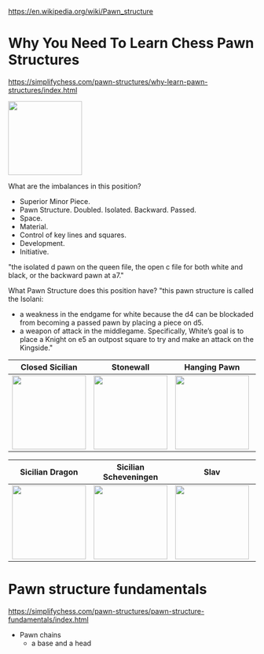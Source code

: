 https://en.wikipedia.org/wiki/Pawn_structure
# Why You Need To Learn Chess Pawn Structures
https://simplifychess.com/pawn-structures/why-learn-pawn-structures/index.html

<img src="https://simplifychess.com/wp-content/uploads/2017/12/isolani-149.png" width="150">

What are the imbalances in this position?
* Superior Minor Piece.
* Pawn Structure. Doubled. Isolated. Backward. Passed.
* Space.
* Material.
* Control of key lines and squares.
* Development.
* Initiative.

"the isolated d pawn on the queen file, the open c file for both white and black, or the backward pawn at a7."

What Pawn Structure does this position have?
"this pawn structure is called the Isolani:
* a weakness in the endgame for white because the d4 can be blockaded from becoming a passed pawn by placing a piece on d5.
* a weapon of attack in the middlegame. Specifically, White’s goal is to place a Knight on e5 an outpost square to try and make an attack on the Kingside."

|Closed Sicilian|Stonewall|Hanging Pawn|Rauzer|Closed d5 Chain|Hedgehog|
|-|-|-|-|-|-|
|<img src="https://simplifychess.com/wp-content/uploads/2017/12/closed-sicilian.png" width="150">|<img src="https://simplifychess.com/wp-content/uploads/2017/12/stonewall-.png" width="150">|<img src="https://simplifychess.com/wp-content/uploads/2017/12/Queens-Gambit-%E2%80%93-hanging-pawns.png" width="150">|<img src="https://simplifychess.com/wp-content/uploads/2017/12/Kings-Indian-%E2%80%93-Rauzer-formation.png" width="150">|<img src="https://simplifychess.com/wp-content/uploads/2017/12/d5-chain.png" width="150">|<img src="https://simplifychess.com/wp-content/uploads/2017/12/hedgehog-formation.png" width="150">|

|Sicilian Dragon|Sicilian Scheveningen|Slav|Caro|Isolani|
|-|-|-|-|-|
|<img src="https://simplifychess.com/wp-content/uploads/2017/12/Sicilian-Dragon.png" width="150">|<img src="https://simplifychess.com/wp-content/uploads/2017/12/Sicilian-%E2%80%93-Scheveningen.png" width="150">|<img src="https://simplifychess.com/wp-content/uploads/2017/12/slav-formation.png" width="150">|<img src="https://simplifychess.com/wp-content/uploads/2017/12/caro-pawn-structure.png" width="150">|<img src="https://simplifychess.com/wp-content/uploads/2017/12/isolani-1.png" width="150">|

# Pawn structure fundamentals
https://simplifychess.com/pawn-structures/pawn-structure-fundamentals/index.html
* Pawn chains
  * a base and a head
